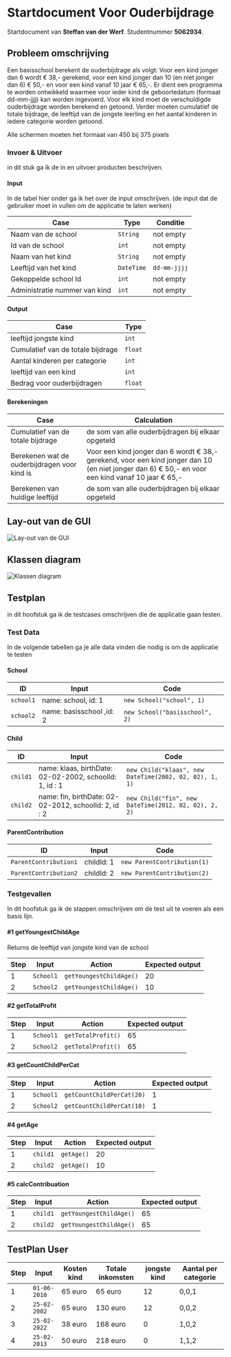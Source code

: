 # Startdocument Voor Ouderbijdrage

Startdocument van **Steffan van der Werf**. Studentnummer **5062934**.

## Probleem omschrijving

Een basisschool berekent de ouderbijdrage als volgt: Voor een kind jonger dan 6 wordt € 38,- gerekend, voor een kind jonger dan 10 (en niet jonger dan 6) € 50,- en voor een kind vanaf 10 jaar € 65,-. Er dient een programma te worden ontwikkeld waarmee voor ieder kind de geboortedatum (formaat dd-mm-jjjj) kan worden ingevoerd. Voor elk kind moet de verschuldigde ouderbijdrage worden berekend en getoond. Verder moeten cumulatief de totale bijdrage, de leeftijd van de jongste leerling en het aantal kinderen in iedere categorie worden getoond. 

Alle schermen moeten het formaat van 450 bij 375 pixels

### Invoer & Uitvoer

in dit stuk ga ik de in en uitvoer producten beschrijven. 
#### Input

In de tabel hier onder ga ik het over de input omschrijven. (de input dat de gebruiker moet in vullen om de applicatie te laten werken)

|Case|Type|Conditie|
|----|----|----------|
|Naam van de school|`String`|not empty|
|Id van de school|`int` |not empty|
|Naam van het kind|`String` |not empty|
|Leeftijd van het kind|`DateTime`|`dd-mm-jjjj`|
|Gekoppelde school Id|`int`|not empty|
|Administratie nummer van kind|`int`|not empty|

#### Output

|Case|Type|
|----|----|
|leeftijd jongste kind |`int`|
|Cumulatief van de totale bijdrage |`float`|
|Aantal kinderen per categorie |`int`|
|leeftijd van een kind |`int`|
|Bedrag voor ouderbijdragen |`float`|
#### Berekeningen

| Case              | Calculation                        |
| ----------------- | ---------------------------------- |
| Cumulatief van de totale bijdrage | de som van alle ouderbijdragen bij elkaar opgeteld |
| Berekenen wat de ouderbijdragen voor kind is |  Voor een kind jonger dan 6 wordt € 38,- gerekend, voor een kind jonger dan 10 (en niet jonger dan 6) € 50,- en voor een kind vanaf 10 jaar € 65,-|
| Berekenen van huidige leeftijd | de som van alle ouderbijdragen bij elkaar opgeteld |


## Lay-out van de GUI

![Lay-out van de GUI](GUI.png "Eerste versie van het GUI layout")


## Klassen diagram

![Klassen diagram](Klassendiagram.png "Eerste versie van het klassen diagram")

## Testplan

in dit hoofstuk ga ik de testcases omschrijven die de applicatie gaan testen.

### Test Data

In de volgende tabellen ga je alle data vinden die nodig is om de applicatie te testen
#### School

| ID            | Input                             | Code                              |
| ------------- | --------------------------------- | --------------------------------- |
| `school1` | name: school, id: 1 | `new School("school", 1)`|
| `school2` | name: basisschool ,id: 2 | `new School("basisschool", 2)`|

#### Child

| ID            | Input                             | Code                              |
| ------------- | --------------------------------- | --------------------------------- |
| `child1` | name: klaas, birthDate: 02-02-2002, schoolId: 1, id : 1 | `new Child("klaas", new DateTime(2002, 02, 02), 1, 1)`|
| `child2` | name: fin, birthDate: 02-02-2012, schoolId: 2, id : 2| `new Child("fin", new DateTime(2012, 02, 02), 2, 2)`|

#### ParentContribution

| ID            | Input                             | Code                              |
| ------------- | --------------------------------- | --------------------------------- |
| `ParentContribution1` | childId: 1 | `new ParentContribution(1)`|
| `ParentContribution2` | childId: 2 | `new ParentContribution(2)`|

### Testgevallen

In dit hoofstuk ga ik de stappen omschrijven om de test uit te voeren als een basis lijn.

#### #1 getYoungestChildAge

Returns de leeftijd van jongste kind van de school

| Step | Input        | Action                 | Expected output |
| ---- | ------------ | ---------------------- | --------------- |
| 1    | `School1` | `getYoungestChildAge()` | 20 |
| 2    | `School2` | `getYoungestChildAge()` | 10 |

#### #2 getTotalProfit


| Step | Input        | Action                 | Expected output |
| ---- | ------------ | ---------------------- | --------------- |
| 1    | `School1` | `getTotalProfit()` | 65 |
| 2    | `School2` | `getTotalProfit()` | 65 |

#### #3 getCountChildPerCat


| Step | Input        | Action                 | Expected output |
| ---- | ------------ | ---------------------- | --------------- |
| 1    | `School1` | `getCountChildPerCat(20)` | 1 |
| 2    | `School2` | `getCountChildPerCat(10)` | 1 |


#### #4 getAge


| Step | Input        | Action                 | Expected output |
| ---- | ------------ | ---------------------- | --------------- |
| 1    | `child1` | `getAge()` | 20 |
| 2    | `child2` | `getAge()` | 10 |


#### #5 calcContribuation


| Step | Input        | Action                 | Expected output |
| ---- | ------------ | ---------------------- | --------------- |
| 1    | `child1` | `getYoungestChildAge()` | 65 |
| 2    | `child2` | `getYoungestChildAge()` | 65 |

##  TestPlan User

| Step | Input| Kosten kind|Totale inkomsten| jongste kind|Aantal per categorie|
| ---- | ------------ | --------| -------- | ------ | ------- |
| 1    | `01-06-2010` | 65 euro | 65 euro  | 12| 0,0,1|
| 2    | `25-02-2002` | 65 euro | 130 euro |12| 0,0,2|
| 3    | `25-02-2022` | 38 euro | 168 euro |0| 1,0,2|
| 4    | `25-02-2013` | 50 euro | 218 euro |0| 1,1,2|
